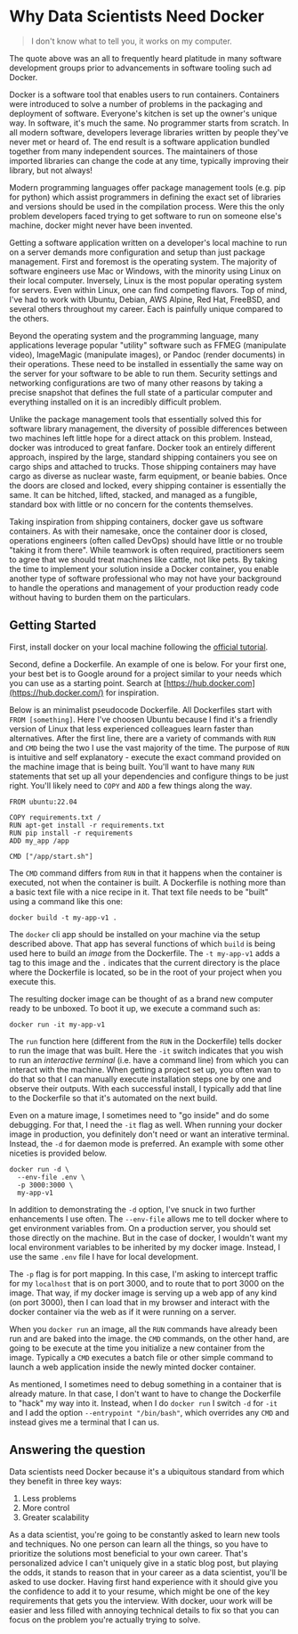 # Why Data Scientists Need Docker

> I don't know what to tell you, it works on my computer.

The quote above was an all to frequently heard platitude in many software development groups prior to 
advancements in software tooling such ad Docker.

Docker is a software tool that enables users to run containers.  Containers were introduced to solve a number of 
problems in the packaging and deployment of software.  Everyone's kitchen is set up the owner's unique way.  In 
software, it's much the same.  No programmer starts from scratch.  In all modern software, developers leverage 
libraries written by people they've never met or heard of.  The end result is a software application bundled 
together from many independent sources.  The maintainers of those imported libraries can change the code at any 
time, typically improving their library, but not always!

Modern programming languages offer package management tools (e.g. pip for python) which assist programmers in 
defining the exact set of libraries and versions should be used in the compilation process.  Were this the only 
problem developers faced trying to get software to run on someone else's machine, docker might never have been 
invented.

Getting a software application written on a developer's local machine to run on a server demands more 
configuration and setup than just package management.  First and foremost is the operating system.  The majority 
of software engineers use Mac or Windows, with the minority using Linux on their local computer.  Inversely, 
Linux is the most popular operating system for servers.  Even within Linux, one can find competing flavors.  Top 
of mind, I've had to work with Ubuntu, Debian, AWS Alpine, Red Hat, FreeBSD, and several others throughout my 
career.  Each is painfully unique compared to the others.

Beyond the operating system and the programming language, many applications leverage popular "utility" software 
such as FFMEG (manipulate video), ImageMagic (manipulate images), or Pandoc (render documents) in their 
operations.  These need to be installed in essentially the same way on the server for your software to be able to 
run them.  Security settings and networking configurations are two of many other reasons by taking a precise 
snapshot that defines the full state of a particular computer and everything installed on it is an incredibly 
difficult problem.

Unlike the package management tools that essentially solved this for software library management, the diversity 
of possible differences between two machines left little hope for a direct attack on this problem.  Instead, 
docker was introduced to great fanfare.  Docker took an entirely different approach, inspired by the large, 
standard shipping containers you see on cargo ships and attached to trucks.  Those shipping containers may have 
cargo as diverse as nuclear waste, farm equipment, or beanie babies.  Once the doors are closed and locked, every 
shipping container is essentially the same.  It can be hitched, lifted, stacked, and managed as a fungible, 
standard box with little or no concern for the contents themselves.

Taking inspiration from shipping containers, docker gave us software containers.  As with their namesake, once 
the container door is closed, operations engineers (often called DevOps) should have little or no trouble "taking 
it from there".  While teamwork is often required, practitioners seem to agree that we should treat machines like 
cattle, not like pets.  By taking the time to implement your solution inside a Docker container, you enable 
another type of software professional who may not have your background to handle the operations and management of 
your production ready code without having to burden them on the particulars.

## Getting Started

First, install docker on your local machine following the [official 
tutorial](https://docs.docker.com/get-docker/).

Second, define a Dockerfile.  An example of one is below.  For your first one, your best bet is to Google around 
for a project similar to your needs which you can use as a starting point.  Search at 
[https://hub.docker.com](https://hub.docker.com/) for inspiration.

Below is an minimalist pseudocode Dockerfile.  All Dockerfiles start with `FROM [something]`.  Here I've choosen 
Ubuntu because I find it's a friendly version of Linux that less experienced colleagues learn faster than 
alternatives.  After the first line, there are a variety of commands with `RUN` and `CMD` being the two I use the 
vast majority of the time.  The purpose of `RUN` is intuitive and self explanatory - execute the exact command 
provided on the machine image that is being built.  You'll want to have many `RUN` statements that set up all 
your dependencies and configure things to be just right.  You'll likely need to `COPY` and `ADD` a few things 
along the way.

```
FROM ubuntu:22.04

COPY requirements.txt /
RUN apt-get install -r requirements.txt
RUN pip install -r requirements
ADD my_app /app

CMD ["/app/start.sh"]
```

The `CMD` command differs from `RUN` in that it happens when the container is executed, not when the container is 
built.  A Dockerfile is nothing more than a basic text file with a nice recipe in it.  That text file needs to be 
"built" using a command like this one:

```
docker build -t my-app-v1 .
```

The `docker` cli app should be installed on your machine via the setup described above.  That app has several 
functions of which `build` is being used here to build an *image* from the Dockerfile.  The `-t my-app-v1` adds a 
tag to this image and the `.` indicates that the current directory is the place where the Dockerfile is located, 
so be in the root of your project when you execute this.

The resulting docker image can be thought of as a brand new computer ready to be unboxed.  To boot it up, we 
execute a command such as:

```
docker run -it my-app-v1
```

The `run` function here (different from the `RUN` in the Dockerfile) tells docker to run the image that was 
built.  Here the `-it` switch indicates that you wish to run an *interactive terminal* (i.e. have a command line) 
from which you can interact with the machine.  When getting a project set up, you often wan to do that so that I 
can manually execute installation steps one by one and observe their outputs.  With each successful install, I 
typically add that line to the Dockerfile so that it's automated on the next build.

Even on a mature image, I sometimes need to "go inside" and do some debugging.  For that, I need the `-it` flag 
as well.  When running your docker image in production, you definitely don't need or want an interative terminal.  
Instead, the `-d` for daemon mode is preferred.  An example with some other niceties is provided below.

```
docker run -d \
  --env-file .env \
  -p 3000:3000 \
  my-app-v1
```

In addition to demonstrating the `-d` option, I've snuck in two further enhancements I use often.  The 
`--env-file` allows me to tell docker where to get environment variables from.  On a production server, you 
should set those directly on the machine.  But in the case of docker, I wouldn't want my local environment 
variables to be inherited by my docker image.  Instead, I use the same `.env` file I have for local development.

The `-p` flag is for port mapping.  In this case, I'm asking to intercept traffic for my `localhost` that is on 
port 3000, and to route that to port 3000 on the image.  That way, if my docker image is serving up a web app of 
any kind (on port 3000), then I can load that in my browser and interact with the docker container via the web as 
if it were running on a server.

When you `docker run` an image, all the `RUN` commands have already been run and are baked into the image.  the 
`CMD` commands, on the other hand, are going to be execute at the time you initialize a new container from the 
image.  Typically a `CMD` executes a batch file or other simple command to launch a web application inside the 
newly minted docker container.

As mentioned, I sometimes need to debug something in a container that is already mature.  In that case, I don't 
want to have to change the Dockerfile to "hack" my way into it.  Instead, when I do `docker run` I switch `-d` 
for `-it` and I add the option `--entrypoint "/bin/bash"`, which overrides any `CMD` and instead gives me a 
terminal that I can us.

## Answering the question

Data scientists need Docker because it's a ubiquitous standard from which they benefit in three key ways:

1) Less problems
2) More control
3) Greater scalability

As a data scientist, you're going to be constantly asked to learn new tools and techniques.  No one person can 
learn all the things, so you have to prioritize the solutions most beneficial to your own career.  That's 
personalized advice I can't uniquely give in a static blog post, but playing the odds, it stands to reason that 
in your career as a data scientist, you'll be asked to use docker.  Having first hand experience with it should 
give you the confidence to add it to your resume, which might be one of the key requirements that gets you the 
interview.  With docker, uour work will be easier and less filled with annoying technical details to fix so that 
you can focus on the problem you're actually trying to solve.


